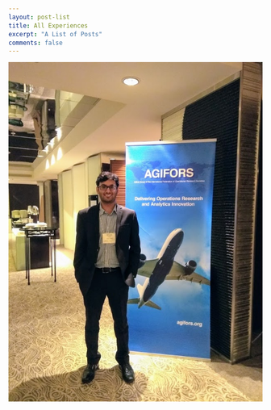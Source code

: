 ```yaml
---
layout: post-list
title: All Experiences
excerpt: "A List of Posts"
comments: false
---
```


![img](https://raw.githubusercontent.com/vermashivam679/Moontheworld/master/assets/img/Conference1.jpg)
